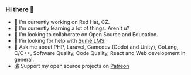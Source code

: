 ### Hi there 👋

- 🔭 I’m currently working on Red Hat, CZ.
- 🌱 I’m currently learning a lot of things. Aren't u?
- 👯 I’m looking to collaborate on Open Source and Education.
- 🤔 I’m looking for help with [Sumé LMS](https://github.com/sumelms).
- 💬 Ask me about PHP, Laravel, Gamedev (Godot and Unity), GoLang, C/C++, Software Quality, Code Quality, React and Web development in general.
- 💰 Support my open source projects on [Patreon](https://www.patreon.com/rluders)
